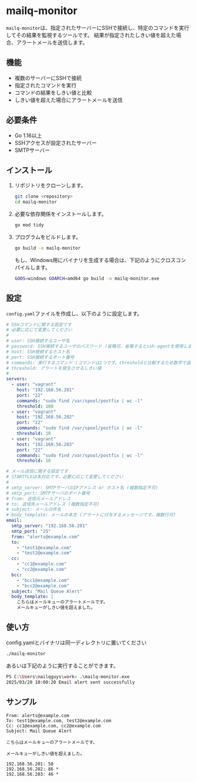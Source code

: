 # mailq-monitor

`mailq-monitor`は、指定されたサーバーにSSHで接続し、特定のコマンドを実行してその結果を監視するツールです。
結果が指定されたしきい値を超えた場合、アラートメールを送信します。

## 機能

- 複数のサーバーにSSHで接続
- 指定されたコマンドを実行
- コマンドの結果をしきい値と比較
- しきい値を超えた場合にアラートメールを送信

## 必要条件

- Go 1.16以上
- SSHアクセスが設定されたサーバー
- SMTPサーバー

## インストール

1. リポジトリをクローンします。

    ```sh
    git clone <repository> 
    cd mailq-monitor
    ```

2. 必要な依存関係をインストールします。

    ```sh
    go mod tidy
    ```

3. プログラムをビルドします。

    ```sh
    go build -o mailq-monitor
    ```

    もし、Windows用にバイナリを生成する場合は、下記のようにクロスコンパイルします。
    ```sh
    GOOS=windows GOARCH=amd64 go build -o mailq-monitor.exe
    ```

## 設定

  `config.yaml`ファイルを作成し、以下のように設定します。

```yaml
# SSHコマンドに関する設定です
# 必要に応じて変更してください
#
# user: SSH接続するユーザ名
# password: SSH接続するユーザのパスワード (省略可、省略するとssh-agentを使用します)
# host: SSH接続するホスト名
# port: SSH接続するポート番号
# commands: 実行するコマンド (コマンドは1つです。thresholdと比較するため数字で返ってくる必要があります)
# threshold: アラートを発生させるしきい値
#
servers:
  - user: "vagrant"
    host: "192.168.56.201"
    port: "22"
    commands: "sudo find /var/spool/postfix | wc -l"
    threshold: 100
  - user: "vagrant"
    host: "192.168.56.202"
    port: "22"
    commands: "sudo find /var/spool/postfix | wc -l"
    threshold: 10
  - user: "vagrant"
    host: "192.168.56.203"
    port: "22"
    commands: "sudo find /var/spool/postfix | wc -l"
    threshold: 10

# メール送信に関する設定です
# STARTTLSは未対応です。必要に応じて変更してください
#
# smtp_server: SMTPサーバのIPアドレス or ホスト名 (複数指定不可)
# smtp_port: SMTPサーバのポート番号
# from: 送信元メールアドレス
# to: 送信先メールアドレス (複数指定不可)
# subject: メールの件名
# body_template: メールの本文 (アラートに付与するメッセージです。複数行可)
email:
  smtp_server: "192.168.56.201"
  smtp_port: "25"
  from: "alerts@example.com"
  to:
    - "test1@example.com"
    - "test2@example.com"
  cc:
    - "cc1@example.com"
    - "cc2@example.com"
  bcc:
    - "bcc1@example.com"
    - "bcc2@example.com"
  subject: "Mail Queue Alert"
  body_template: |
    こちらはメールキューのアラートメールです。
    メールキューがしきい値を超えました。
```

## 使い方

config.yamlとバイナリは同一ディレクトリに置いてください

```sh
./mailq-monitor
```

あるいは下記のように実行することができます。

```sh
PS C:\Users\mailqguys\work> .\mailq-monitor.exe
2025/03/20 10:00:20 Email alert sent successfully
```

## サンプル

```
From: alerts@example.com
To: test1@example.com, test2@example.com
Cc: cc1@example.com, cc2@example.com
Subject: Mail Queue Alert

こちらはメールキューのアラートメールです。

メールキューがしきい値を超えました。

192.168.56.201: 58
192.168.56.202: 86 *
192.168.56.203: 46 *
```
